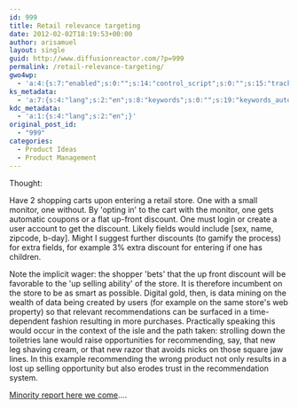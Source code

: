 ```yaml
---
id: 999
title: Retail relevance targeting
date: 2012-02-02T18:19:53+00:00
author: arisamuel
layout: single
guid: http://www.diffusionreactor.com/?p=999
permalink: /retail-relevance-targeting/
gwo4wp:
  - 'a:4:{s:7:"enabled";s:0:"";s:14:"control_script";s:0:"";s:15:"tracking_script";s:0:"";s:17:"conversion_script";s:0:"";}'
ks_metadata:
  - 'a:7:{s:4:"lang";s:2:"en";s:8:"keywords";s:0:"";s:19:"keywords_autoupdate";s:1:"1";s:11:"description";s:0:"";s:22:"description_autoupdate";s:1:"1";s:5:"title";s:0:"";s:6:"robots";s:12:"index,follow";}'
kdc_metadata:
  - 'a:1:{s:4:"lang";s:2:"en";}'
original_post_id:
  - "999"
categories:
  - Product Ideas
  - Product Management
---
```

Thought:

Have 2 shopping carts upon entering a retail store. One with a small monitor, one without. By 'opting in' to the cart with the monitor, one gets automatic coupons or a flat up-front discount. One must login or create a user account to get the discount. Likely fields would include [sex, name, zipcode, b-day]. Might I suggest further discounts (to gamify the process) for extra fields, for example 3% extra discount for entering if one has children.

Note the implicit wager: the shopper 'bets' that the up front discount will be favorable to the 'up selling ability' of the store. It is therefore incumbent on the store to be as smart as possible. Digital gold, then, is data mining on the wealth of data being created by users (for example on the same store's web property) so that relevant recommendations can be surfaced in a time-dependent fashion resulting in more purchases. Practically speaking this would occur in the context of the isle and the path taken: strolling down the toiletries lane would raise opportunities for recommending, say, that new leg shaving cream, or that new razor that avoids nicks on those square jaw lines. In this example recommending the wrong product not only results in a lost up selling opportunity but also erodes trust in the recommendation system.

<a title="Minority Report Mall Scene" href="http://www.youtube.com/watch?v=oBaiKsYUdvg">Minority report here we come</a>....